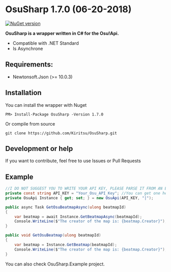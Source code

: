 # OsuSharp 1.7.0 (06-20-2018)

[![NuGet version](https://badge.fury.io/nu/OsuSharp.svg)](https://badge.fury.io/nu/OsuSharp)

**OsuSharp is a wrapper written in C# for the Osu!Api.**

- Compatible with .NET Standard
- Is Asynchrone

## Requirements:

- Newtonsoft.Json (>= 10.0.3)

## Installation

You can install the wrapper with Nuget

```
PM> Install-Package OsuSharp -Version 1.7.0
```

Or compile from source

```git
git clone https://github.com/Kiritsu/OsuSharp.git
```

## Development or help

If you want to contribute, feel free to use Issues or Pull Requests

## Example

```cs
//I DO NOT SUGGEST YOU TO WRITE YOUR API KEY, PLEASE PARSE IT FROM AN EXTERNAL FILE.
private const string API_KEY = "Your_Osu_API_Key"; //You can get one here: https://osu.ppy.sh/p/api
private OsuApi Instance { get; set; } = new OsuApi(API_KEY, "|");

public async Task GetOsuBeatmapAsync(ulong beatmapId)
{
    var beatmap = await Instance.GetBeatmapAsync(beatmapId);
    Console.WriteLine($"The creator of the map is: {beatmap.Creator}");
}

public void GetOsuBeatmap(ulong beatmapId)
{
    var beatmap = Instance.GetBeatmap(beatmapId);
    Console.WriteLine($"The creator of the map is: {beatmap.Creator}");
}
```

You can also check OsuSharp.Example project.
